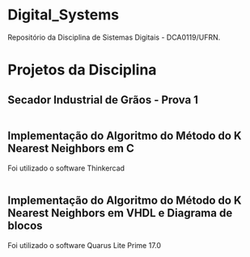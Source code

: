 # Digital_Systems
Repositório da Disciplina de Sistemas Digitais - DCA0119/UFRN.


<h1>Projetos da Disciplina</h1>

<h2>Secador Industrial de Grãos - Prova 1</h2>

<p style=""><img src="" alt=""></p>

<h2>Implementação do Algoritmo do Método do K Nearest Neighbors em C</h2>
<p>Foi utilizado o software Thinkercad</p>

<p style=""><img src="" alt=""></p>

<h2>Implementação do Algoritmo do Método do K Nearest Neighbors em VHDL e Diagrama de blocos</h2>
<p>Foi utilizado o software Quarus Lite Prime 17.0</p>

<p style=""><img src="" alt=""></p>
